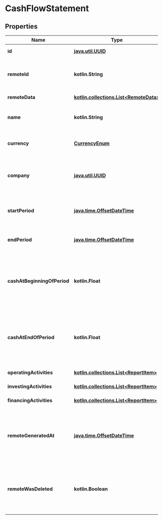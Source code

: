 
# CashFlowStatement

## Properties
Name | Type | Description | Notes
------------ | ------------- | ------------- | -------------
**id** | [**java.util.UUID**](java.util.UUID.md) |  |  [optional] [readonly]
**remoteId** | **kotlin.String** | The third-party API ID of the matching object. |  [optional]
**remoteData** | [**kotlin.collections.List&lt;RemoteData&gt;**](RemoteData.md) |  |  [optional] [readonly]
**name** | **kotlin.String** | The cash flow statement&#39;s name. |  [optional]
**currency** | [**CurrencyEnum**](CurrencyEnum.md) | The cash flow statement&#39;s currency. |  [optional]
**company** | [**java.util.UUID**](java.util.UUID.md) | The company the cash flow statement belongs to. |  [optional]
**startPeriod** | [**java.time.OffsetDateTime**](java.time.OffsetDateTime.md) | The cash flow statement&#39;s start period. |  [optional]
**endPeriod** | [**java.time.OffsetDateTime**](java.time.OffsetDateTime.md) | The cash flow statement&#39;s end period. |  [optional]
**cashAtBeginningOfPeriod** | **kotlin.Float** | Cash and cash equivalents at the beginning of the cash flow statement&#39;s period. |  [optional]
**cashAtEndOfPeriod** | **kotlin.Float** | Cash and cash equivalents at the beginning of the cash flow statement&#39;s period. |  [optional]
**operatingActivities** | [**kotlin.collections.List&lt;ReportItem&gt;**](ReportItem.md) |  |  [optional] [readonly]
**investingActivities** | [**kotlin.collections.List&lt;ReportItem&gt;**](ReportItem.md) |  |  [optional] [readonly]
**financingActivities** | [**kotlin.collections.List&lt;ReportItem&gt;**](ReportItem.md) |  |  [optional] [readonly]
**remoteGeneratedAt** | [**java.time.OffsetDateTime**](java.time.OffsetDateTime.md) | The time that cash flow statement was generated by the accounting system. |  [optional]
**remoteWasDeleted** | **kotlin.Boolean** | Indicates whether or not this object has been deleted by third party webhooks. |  [optional] [readonly]



